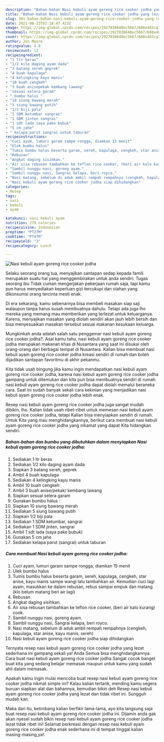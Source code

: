 ```yaml
---
description: "Bahan-bahan Nasi kebuli ayam goreng rice cooker jodha yang lezat Untuk Jualan"
title: "Bahan-bahan Nasi kebuli ayam goreng rice cooker jodha yang lezat Untuk Jualan"
slug: 301-bahan-bahan-nasi-kebuli-ayam-goreng-rice-cooker-jodha-yang-lezat-untuk-jualan
date: 2021-06-23T02:18:47.423Z
image: https://img-global.cpcdn.com/recipes/2927836648ec5667/680x482cq70/nasi-kebuli-ayam-goreng-rice-cooker-jodha-foto-resep-utama.jpg
thumbnail: https://img-global.cpcdn.com/recipes/2927836648ec5667/680x482cq70/nasi-kebuli-ayam-goreng-rice-cooker-jodha-foto-resep-utama.jpg
cover: https://img-global.cpcdn.com/recipes/2927836648ec5667/680x482cq70/nasi-kebuli-ayam-goreng-rice-cooker-jodha-foto-resep-utama.jpg
author: Jon Moore
ratingvalue: 4.8
reviewcount: 12
recipeingredient:
- "1 ltr beras"
- "1/2 kilo daging ayam dada"
- "3 batang sereh geprek"
- "4 buah kapulaga"
- "4 kelingking kayu manis"
- "10 buah cengkeh"
- "3 buah anisepekak kembang lawang"
- "sesuai selera garam"
- " bumbu halus "
- "10 siung bawang merah"
- "5 siung bawang putih"
- "1/2 biji pala"
- "1 SDM ketumbar sangrai"
- "1 SDM jinten sangrai"
- "1 sdt lada saya pake bubuk"
- "5 cm jahe"
- " kelapa parut sangrai untuk taburan"
recipeinstructions:
- "Cuci ayam, lumuri garam sampe rongga, diamkan 15 menit"
- "Ulek bumbu halus"
- "Tumis bumbu halus beserta garam, sereh, kapulaga, cengkeh, star anise, kayu manis sampe wangi lalu tambahkan air. Kemudian cuci lagi ayam, masukkan ke dalam rebusan, rebus sampai empuk dan matang (klo belum matang beri air lagi)"
- "Rebusan"
- "Angkat daging sisihkan."
- "Air sisa rebusan tambahkan ke teflon rice cooker, (beri air kalo kurang) cook."
- "Sambil nunggu nasi, goreng ayam."
- "Sambil nunggu nasi, Sangrai kelapa, beri royco."
- "Nasi matang, sebelum di aduk ambil rempah rempahnya (cengkeh, kapulaga, star anise, kayu manis, sereh)"
- "Nasi kebuli ayam goreng rice cooker jodha siap dihidangkan"
categories:
- Resep
tags:
- nasi
- kebuli
- ayam

katakunci: nasi kebuli ayam 
nutrition: 279 calories
recipecuisine: Indonesian
preptime: "PT27M"
cooktime: "PT47M"
recipeyield: "3"
recipecategory: Lunch

---
```



![Nasi kebuli ayam goreng rice cooker jodha](https://img-global.cpcdn.com/recipes/2927836648ec5667/680x482cq70/nasi-kebuli-ayam-goreng-rice-cooker-jodha-foto-resep-utama.jpg)

Selaku seorang orang tua, menyajikan santapan sedap kepada famili merupakan suatu hal yang menggembirakan untuk anda sendiri. Tugas seorang ibu Tidak cuman mengerjakan pekerjaan rumah saja, tapi kamu pun harus menyediakan keperluan gizi tercukupi dan olahan yang dikonsumsi orang tercinta mesti enak.

Di era  sekarang, kamu sebenarnya bisa membeli masakan siap saji walaupun tanpa harus susah membuatnya dahulu. Tetapi ada juga lho mereka yang memang mau memberikan yang terlezat untuk keluarganya. Karena, menyajikan masakan yang diolah sendiri akan jauh lebih bersih dan bisa menyesuaikan masakan tersebut sesuai makanan kesukaan keluarga. 



Mungkinkah anda adalah salah satu penggemar nasi kebuli ayam goreng rice cooker jodha?. Asal kamu tahu, nasi kebuli ayam goreng rice cooker jodha merupakan makanan khas di Nusantara yang saat ini disukai oleh orang-orang dari berbagai tempat di Nusantara. Kalian bisa membuat nasi kebuli ayam goreng rice cooker jodha kreasi sendiri di rumah dan boleh dijadikan santapan favoritmu di akhir pekanmu.

Kita tidak usah bingung jika kamu ingin mendapatkan nasi kebuli ayam goreng rice cooker jodha, karena nasi kebuli ayam goreng rice cooker jodha gampang untuk ditemukan dan kita pun bisa membuatnya sendiri di rumah. nasi kebuli ayam goreng rice cooker jodha dapat diolah memalui beraneka cara. Saat ini sudah banyak sekali cara kekinian yang menjadikan nasi kebuli ayam goreng rice cooker jodha lebih enak.

Resep nasi kebuli ayam goreng rice cooker jodha juga sangat mudah dibikin, lho. Kalian tidak usah ribet-ribet untuk memesan nasi kebuli ayam goreng rice cooker jodha, tetapi Kalian bisa menyiapkan sendiri di rumah. Untuk Kita yang mau menghidangkannya, berikut cara membuat nasi kebuli ayam goreng rice cooker jodha yang nikamat yang dapat Kita hidangkan sendiri.

<!--inarticleads1-->

##### Bahan-bahan dan bumbu yang dibutuhkan dalam menyiapkan Nasi kebuli ayam goreng rice cooker jodha:

1. Sediakan 1 ltr beras
1. Sediakan 1/2 kilo daging ayam dada
1. Siapkan 3 batang sereh, geprek
1. Ambil 4 buah kapulaga
1. Sediakan 4 kelingking kayu manis
1. Ambil 10 buah cengkeh
1. Ambil 3 buah anise/pekak/ kembang lawang
1. Siapkan sesuai selera garam
1. Gunakan  bumbu halus :
1. Siapkan 10 siung bawang merah
1. Sediakan 5 siung bawang putih
1. Siapkan 1/2 biji pala
1. Sediakan 1 SDM ketumbar, sangrai
1. Sediakan 1 SDM jinten, sangrai
1. Ambil 1 sdt lada (saya pake bubuk)
1. Gunakan 5 cm jahe
1. Sediakan  kelapa parut (sangrai) untuk taburan




<!--inarticleads2-->

##### Cara membuat Nasi kebuli ayam goreng rice cooker jodha:

1. Cuci ayam, lumuri garam sampe rongga, diamkan 15 menit
1. Ulek bumbu halus
1. Tumis bumbu halus beserta garam, sereh, kapulaga, cengkeh, star anise, kayu manis sampe wangi lalu tambahkan air. Kemudian cuci lagi ayam, masukkan ke dalam rebusan, rebus sampai empuk dan matang (klo belum matang beri air lagi)
1. Rebusan
1. Angkat daging sisihkan.
1. Air sisa rebusan tambahkan ke teflon rice cooker, (beri air kalo kurang) cook.
1. Sambil nunggu nasi, goreng ayam.
1. Sambil nunggu nasi, Sangrai kelapa, beri royco.
1. Nasi matang, sebelum di aduk ambil rempah rempahnya (cengkeh, kapulaga, star anise, kayu manis, sereh)
1. Nasi kebuli ayam goreng rice cooker jodha siap dihidangkan




Ternyata resep nasi kebuli ayam goreng rice cooker jodha yang lezat sederhana ini gampang sekali ya! Anda Semua bisa menghidangkannya. Cara buat nasi kebuli ayam goreng rice cooker jodha Sangat cocok banget buat kita yang sedang belajar memasak maupun untuk kamu yang sudah ahli dalam memasak.

Apakah kamu ingin mulai mencoba buat resep nasi kebuli ayam goreng rice cooker jodha nikmat simple ini? Kalau kalian tertarik, mending kamu segera buruan siapkan alat dan bahannya, kemudian bikin deh Resep nasi kebuli ayam goreng rice cooker jodha yang lezat dan tidak ribet ini. Sungguh mudah kan. 

Maka dari itu, ketimbang kalian berfikir lama-lama, ayo kita langsung saja buat resep nasi kebuli ayam goreng rice cooker jodha ini. Dijamin anda gak akan nyesel sudah bikin resep nasi kebuli ayam goreng rice cooker jodha lezat tidak ribet ini! Selamat berkreasi dengan resep nasi kebuli ayam goreng rice cooker jodha enak sederhana ini di tempat tinggal kalian masing-masing,ya!.

